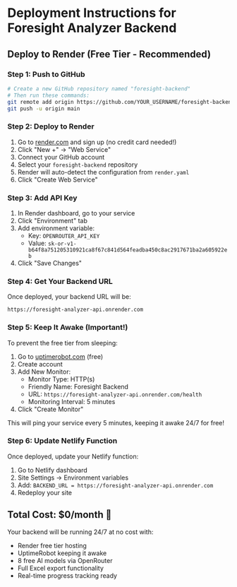 # Deployment Instructions for Foresight Analyzer Backend

## Deploy to Render (Free Tier - Recommended)

### Step 1: Push to GitHub
```bash
# Create a new GitHub repository named "foresight-backend"
# Then run these commands:
git remote add origin https://github.com/YOUR_USERNAME/foresight-backend.git
git push -u origin main
```

### Step 2: Deploy to Render
1. Go to [render.com](https://render.com) and sign up (no credit card needed!)
2. Click "New +" → "Web Service"
3. Connect your GitHub account
4. Select your `foresight-backend` repository
5. Render will auto-detect the configuration from `render.yaml`
6. Click "Create Web Service"

### Step 3: Add API Key
1. In Render dashboard, go to your service
2. Click "Environment" tab
3. Add environment variable:
   - Key: `OPENROUTER_API_KEY`
   - Value: `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`
4. Click "Save Changes"

### Step 4: Get Your Backend URL
Once deployed, your backend URL will be:
```
https://foresight-analyzer-api.onrender.com
```

### Step 5: Keep It Awake (Important!)
To prevent the free tier from sleeping:
1. Go to [uptimerobot.com](https://uptimerobot.com) (free)
2. Create account
3. Add New Monitor:
   - Monitor Type: HTTP(s)
   - Friendly Name: Foresight Backend
   - URL: `https://foresight-analyzer-api.onrender.com/health`
   - Monitoring Interval: 5 minutes
4. Click "Create Monitor"

This will ping your service every 5 minutes, keeping it awake 24/7 for free!

### Step 6: Update Netlify Function
Once deployed, update your Netlify function:
1. Go to Netlify dashboard
2. Site Settings → Environment variables
3. Add: `BACKEND_URL = https://foresight-analyzer-api.onrender.com`
4. Redeploy your site

## Total Cost: $0/month 🎉

Your backend will be running 24/7 at no cost with:
- Render free tier hosting
- UptimeRobot keeping it awake
- 8 free AI models via OpenRouter
- Full Excel export functionality
- Real-time progress tracking ready